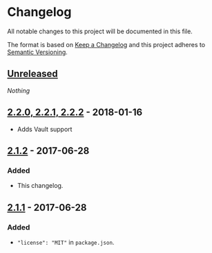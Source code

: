 # Changelog

All notable changes to this project will be documented in this file.

The format is based on [Keep a Changelog](http://keepachangelog.com/en/1.0.0/) and this project adheres to [Semantic Versioning](http://semver.org/spec/v2.0.0.html).

## [Unreleased]

_Nothing_

## [2.2.0, 2.2.1, 2.2.2] - 2018-01-16

* Adds Vault support

## [2.1.2] - 2017-06-28

### Added

* This changelog.

## [2.1.1] - 2017-06-28

### Added

* `"license": "MIT"` in `package.json`.

[unreleased]: https://github.com/ft-interactive/ft-graphics-deploy/compare/v2.2.0...HEAD
[2.2.0, 2.2.1, 2.2.2]: https://github.com/ft-interactive/ft-graphics-deploy/compare/v2.1.2...v2.2.2
[2.1.2]: https://github.com/ft-interactive/ft-graphics-deploy/compare/v2.1.1...v2.1.2
[2.1.1]: https://github.com/ft-interactive/ft-graphics-deploy/compare/v2.1.0...v2.1.1
